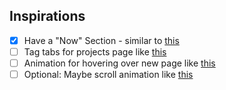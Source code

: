## Inspirations

- [x] Have a "Now" Section - similar to [this](https://glyptodon-demo.netlify.app/now/)
- [ ] Tag tabs for projects page like [this](https://bytekai.dev/notes/)
- [ ] Animation for hovering over new page like [this](https://bytekai.dev/)
- [ ] Optional: Maybe scroll animation like [this](https://alogocode.site/) 